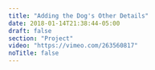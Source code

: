 ```yaml
---
title: "Adding the Dog's Other Details"
date: 2018-01-14T21:38:44-05:00
draft: false
section: "Project"
video: "https://vimeo.com/263560817"
noTitle: false
---
```


